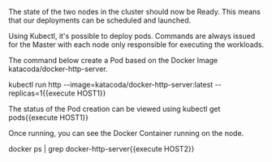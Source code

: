 

The state of the two nodes in the cluster should now be Ready. This means that our deployments can be scheduled and launched.

Using Kubectl, it's possible to deploy pods. Commands are always issued for the Master with each node only responsible for executing the workloads.

The command below create a Pod based on the Docker Image katacoda/docker-http-server.

kubectl run http --image=katacoda/docker-http-server:latest --replicas=1{{execute HOST1}}

The status of the Pod creation can be viewed using kubectl get pods{{execute HOST1}}

Once running, you can see the Docker Container running on the node.

docker ps | grep docker-http-server{{execute HOST2}}

